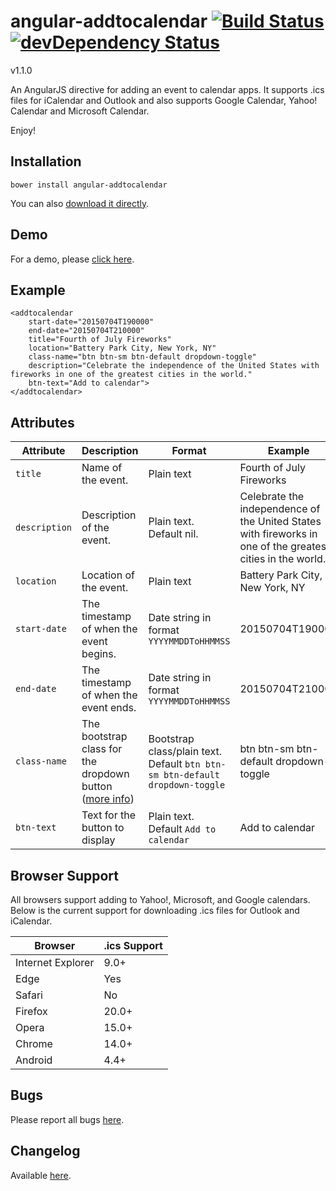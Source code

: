 # angular-addtocalendar  [![Build Status](https://travis-ci.org/jshor/angular-addtocalendar.png?branch=master)](https://travis-ci.org/jshor/angular-addtocalendar)  [![devDependency Status](https://david-dm.org/dalelotts/angular-bootstrap-datetimepicker/dev-status.png)](https://david-dm.org/jshor/angular-addtocalendar#info=devDependencies)

v1.1.0

An AngularJS directive for adding an event to calendar apps. It supports .ics files for iCalendar and Outlook and also supports Google Calendar, Yahoo! Calendar and Microsoft Calendar.

Enjoy!

## Installation

    bower install angular-addtocalendar

You can also [download it directly](https://github.com/jshor/angular-addtocalendar/archive/v1.0.2.tar.gz).

## Demo

For a demo, please [click here](http://jshor.github.io/angular-addtocalendar/demo/).

## Example

	<addtocalendar
		start-date="20150704T190000"
		end-date="20150704T210000"
		title="Fourth of July Fireworks"
		location="Battery Park City, New York, NY"
		class-name="btn btn-sm btn-default dropdown-toggle"
		description="Celebrate the independence of the United States with fireworks in one of the greatest cities in the world."
		btn-text="Add to calendar">
	</addtocalendar>

## Attributes

| **Attribute** 	| **Description**                                                                                              	| **Format**                                                                   	| **Example**                                                                                                	| **Required** 	|
|---------------	|--------------------------------------------------------------------------------------------------------------	|------------------------------------------------------------------------------	|------------------------------------------------------------------------------------------------------------	|--------------	|
| `title`       	| Name of the event.                                                                                           	| Plain text                                                                   	| Fourth of July Fireworks                                                                                   	| Yes          	|
| `description` 	| Description of the event.                                                                                    	| Plain text. Default nil.                                                     	| Celebrate the independence of the United States with fireworks in one of the greatest cities in the world. 	| No           	|
| `location`    	| Location of the event.                                                                                       	| Plain text                                                                   	| Battery Park City, New York, NY                                                                            	| Yes          	|
| `start-date`  	| The timestamp of when the event begins.                                                                      	| Date string in format `YYYYMMDDToHHMMSS`                                     	| 20150704T190000                                                                                            	| Yes          	|
| `end-date`    	| The timestamp of when the event ends.                                                                        	| Date string in format `YYYYMMDDToHHMMSS`                                     	| 20150704T210000                                                                                            	| Yes          	|
| `class-name`  	| The bootstrap class for the dropdown button ([more info](http://getbootstrap.com/components/#btn-dropdowns)) 	| Bootstrap class/plain text. Default `btn btn-sm btn-default dropdown-toggle` 	| btn btn-sm btn-default dropdown-toggle                                                                     	| No           	|
| `btn-text`  	| Text for the button to display								 	| Plain text. Default `Add to calendar`					| Add to  calendar                                                                    		| No           	|

## Browser Support

All browsers support adding to Yahoo!, Microsoft, and Google calendars. Below is the current support for downloading .ics files for Outlook and iCalendar.

| Browser           | .ics Support |
|-------------------|--------------|
| Internet Explorer | 9.0+         |
| Edge              | Yes          |
| Safari            | No           |
| Firefox           | 20.0+        |
| Opera             | 15.0+        |
| Chrome            | 14.0+        |
| Android           | 4.4+         |

## Bugs

Please report all bugs [here](https://github.com/jshor/angular-addtocalendar/issues).

## Changelog

Available [here](https://github.com/jshor/angular-addtocalendar/blob/master/CHANGELOG.md).
